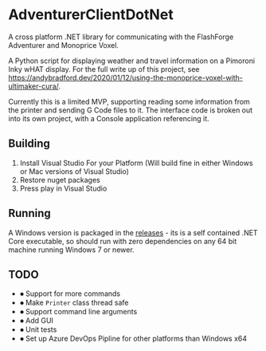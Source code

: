 # AdventurerClientDotNet
A cross platform .NET library for communicating with the FlashForge Adventurer and Monoprice Voxel.

A Python script for displaying weather and travel information on a Pimoroni Inky wHAT display. For the full write up of this project, see https://andybradford.dev/2020/01/12/using-the-monoprice-voxel-with-ultimaker-cura/.

Currently this is a limited MVP, supporting reading some information from the printer and sending G Code files to it. The interface code is broken out into its own project, with a Console application referencing it.

## Building
1) Install Visual Studio For your Platform (Will build fine  in either Windows or Mac versions of Visual Studio)
1) Restore nuget packages
1) Press play in Visual Studio

## Running
A Windows version is packaged in the [releases](https://github.com/andycb/AdventurerClientDotNet/releases) - its is a self contained .NET Core executable, so should run with zero dependencies on any 64 bit machine running Windows 7 or newer.

## TODO
- ⏺ Support for more commands
- ⏺ Make `Printer` class thread safe
- ⏺ Support command line arguments
- ⏺ Add GUI
- ⏺ Unit tests
- ⏺ Set up Azure DevOps Pipline for other platforms than Windows x64
